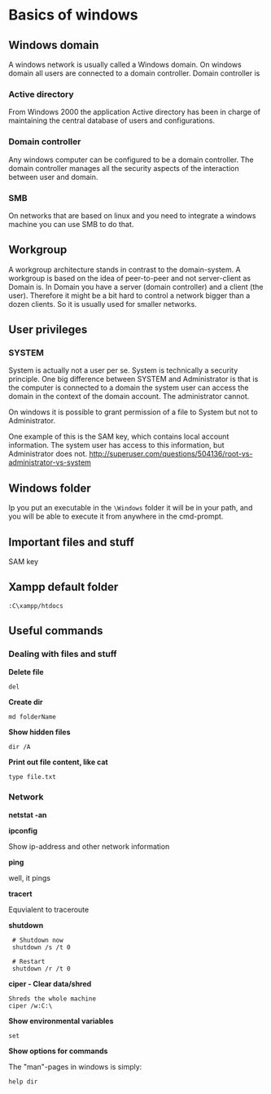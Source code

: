 # Basics of windows


## Windows domain

A windows network is usually called a Windows domain. On windows domain all users are connected to a domain controller. Domain controller is 

### Active directory

From Windows 2000 the application Active directory has been in charge of maintaining the central database of users and configurations.

### Domain controller

Any windows computer can be configured to be a domain controller. The domain controller manages all the security aspects of the interaction between user and domain.

### SMB

On networks that are based on linux and you need to integrate a windows machine you can use SMB to do that.

## Workgroup

A workgroup architecture stands in contrast to the domain-system. A workgroup is based on the idea of peer-to-peer and not server-client as Domain is. In Domain you have a server (domain controller) and a client (the user). Therefore it might be a bit hard to control a network bigger than a dozen clients. So it is usually used for smaller networks.


## User privileges

### SYSTEM
System is actually not a user per se. System is technically a security principle. One big difference between SYSTEM and Administrator is that is the computer is connected to a domain the system user can access the domain in the context of the domain account. The administrator cannot.

On windows it is possible to grant permission of a file to System but not to Administrator.

One example of this is the SAM key, which contains local account information. The system user has access to this information, but Administrator does not.
http://superuser.com/questions/504136/root-vs-administrator-vs-system


## Windows folder

Ip you put an executable in the `\Windows` folder it will be in your path, and you will be able to execute it from anywhere in the cmd-prompt. 

## Important files and stuff

SAM key


## Xampp default folder

```
:C\xampp/htdocs
```


## Useful commands


### Dealing with files and stuff

**Delete file**

```
del
```

**Create dir**

```
md folderName
```

**Show hidden files**

```
dir /A
```

**Print out file content, like cat**

```
type file.txt
```


### Network

 **netstat -an**


**ipconfig**

Show ip-address and other network information

**ping**

well, it pings

**tracert**

Equvialent to traceroute

**shutdown**

```
 # Shutdown now
 shutdown /s /t 0
 
 # Restart
 shutdown /r /t 0
 ```
 
 **ciper - Clear data/shred**
 
 ```
 Shreds the whole machine
 ciper /w:C:\
 ```
 
 
 
 **Show environmental variables**

```
set
```

**Show options for commands**

The "man"-pages in windows is simply:
```
help dir
```
